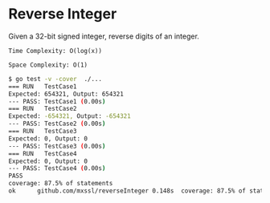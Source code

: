 # Reverse Integer

Given a 32-bit signed integer, reverse digits of an integer.

`Time Complexity: O(log(x))`

`Space Complexity: O(1)`

```Bash
$ go test -v -cover  ./...
=== RUN   TestCase1
Expected: 654321, Output: 654321
--- PASS: TestCase1 (0.00s)
=== RUN   TestCase2
Expected: -654321, Output: -654321
--- PASS: TestCase2 (0.00s)
=== RUN   TestCase3
Expected: 0, Output: 0
--- PASS: TestCase3 (0.00s)
=== RUN   TestCase4
Expected: 0, Output: 0
--- PASS: TestCase4 (0.00s)
PASS
coverage: 87.5% of statements
ok      github.com/mxssl/reverseInteger 0.148s  coverage: 87.5% of statements
```


